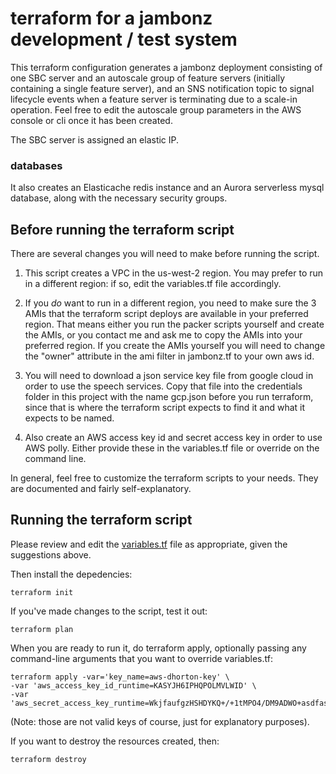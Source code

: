 # terraform for a jambonz development / test system

This terraform configuration generates a jambonz deployment consisting of one SBC server and an autoscale group of feature servers (initially containing a single feature server), and an SNS notification topic to signal lifecycle events when a feature server is terminating due to a scale-in operation.  Feel free to edit the autoscale group parameters in the AWS console or cli once it has been created.

The SBC server is assigned an elastic IP.

### databases

It also creates an Elasticache redis instance and an Aurora serverless mysql database, along with the necessary security groups.

## Before running the terraform script

There are several changes you will need to make before running the script.


1.  This script creates a VPC in the us-west-2 region.  You may prefer to run in a different region: if so, edit the variables.tf file accordingly.

2.  If you _do_ want to run in a different region, you need to make sure the 3 AMIs that the terraform script deploys are available in your preferred region. That means either you run the packer scripts yourself and create the AMIs, or you contact me and ask me to copy the AMIs into your preferred region.  If you create the AMIs yourself you will need to change the "owner" attribute in the ami filter in jambonz.tf to your own aws id.

3.  You will need to download a json service key file from google cloud in order to use the speech services.  Copy that file into the credentials folder in this project with the name gcp.json before you run terraform, since that is where the terraform script expects to find it and what it expects to be named.

4.  Also create an AWS access key id and secret access key in order to use AWS polly.  Either provide these in the variables.tf file or override on the command line.

In general, feel free to customize the terraform scripts to your needs.  They are documented and fairly self-explanatory.

## Running the terraform script

Please review and edit the [variables.tf](./variables.tf) file as appropriate, given the suggestions above.  

Then install the depedencies:
```
terraform init
```

If you've made changes to the script, test it out:
```
terraform plan
```

When you are ready to run it, do terraform apply, optionally passing any command-line arguments that you want to override variables.tf:
```
terraform apply -var='key_name=aws-dhorton-key' \
-var 'aws_access_key_id_runtime=KASYJH6IPHQPOLMVLWID' \
-var 'aws_secret_access_key_runtime=WkjfaufgzHSHDYKQ+/+1tMPO4/DM9ADWO+asdfasdf'
```

(Note: those are not valid keys of course, just for explanatory purposes).

If you want to destroy the resources created, then:
```
terraform destroy
```